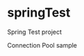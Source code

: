 # springTest
Spring Test project

Connection Pool sample

<pre>
	<Resource name="jdbc/MariaDB" 
	      auth="Container" 
	      type="javax.sql.DataSource" 
	      driverClassName="org.mariadb.jdbc.Driver" 
	      url="jdbc:mariadb://127.0.0.1:3306/kernels" 
	      username="kernels" 
	      password="skfwkzjsjftm2019!!" 
	      
	      maxTotal="4" 
	      maxIdle="4" 
	      minIdle="1" 
	      maxWaitMillis="10000"
	      
	      removeAbandonedOnMaintenance="true"
	      removeAbandonedTimeout="30"
	      logAbandoned="true"
	      abandonedUsageTracking="true"
	      />
</pre>